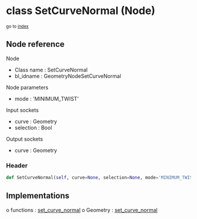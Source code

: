 # class SetCurveNormal (Node)

<sub>go to [index](/docs/index.md)</sub>

## Node reference

Node
 - Class name : SetCurveNormal
 - bl_idname : GeometryNodeSetCurveNormal

Node parameters
 - mode : 'MINIMUM_TWIST'

Input sockets
 - curve : Geometry
 - selection : Bool

Output sockets
 - curve : Geometry

### Header

``` python
def SetCurveNormal(self, curve=None, selection=None, mode='MINIMUM_TWIST', node_label=None, node_color=None):
```

## Implementations

o functions : [set_curve_normal](/docs/GeoNodes_classes/GLOBAL.md#set_curve_normal)
o Geometry : [set_curve_normal](/docs/GeoNodes_classes/Geometry.md#set_curve_normal) 

